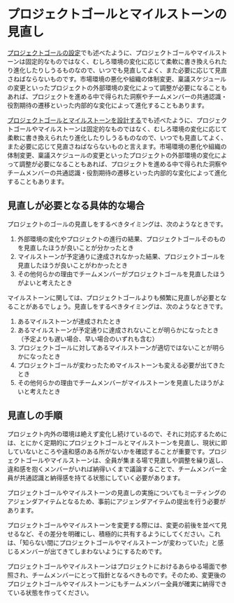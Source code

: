 # プロジェクトゴールとマイルストーンの見直し

[プロジェクトゴールの設定](project_goals.md)でも述べたように、プロジェクトゴールやマイルストーンは固定的なものではなく、むしろ環境の変化に応じて柔軟に書き換えられたり進化したりしうるものなので、いつでも見直してよく、また必要に応じて見直さねばならないものです。市場環境の悪化や組織の体制変更、稟議スケジュールの変更といったプロジェクトの外部環境の変化によって調整が必要になることもあれば、プロジェクトを進める中で得られた洞察やチームメンバーの共通認識・役割期待の遷移といった内部的な変化によって進化することもあります。

[プロジェクトゴールとマイルストーンを設計する](section2-1.md)でも述べたように、プロジェクトゴールやマイルストーンは固定的なものではなく、むしろ環境の変化に応じて柔軟に書き換えられたり進化したりしうるものなので、いつでも見直してよく、また必要に応じて見直さねばならないものと言えます。市場環境の悪化や組織の体制変更、稟議スケジュールの変更といったプロジェクトの外部環境の変化によって調整が必要になることもあれば、プロジェクトを進める中で得られた洞察やチームメンバーの共通認識・役割期待の遷移といった内部的な変化によって進化することもあります。

## **見直しが必要となる具体的な場合**

プロジェクトのゴールの見直しをするべきタイミングは、次のようなときです。

1. 外部環境の変化やプロジェクトの進行の結果、プロジェクトゴールそのものを見直したほうが良いことが分かったとき
2. マイルストーンが予定通りに達成されなかった結果、プロジェクトゴールを見直したほうが良いことがわかったとき
3. その他何らかの理由でチームメンバーがプロジェクトゴールを見直したほうがよいと考えたとき

マイルストーンに関しては、プロジェクトゴールよりも頻繁に見直しが必要となることがあるでしょう。見直しをするべきタイミングは、次のようなときです。

1. あるマイルストーンが達成されたとき
2. あるマイルストーンが予定通りに達成されないことが明らかになったとき（予定よりも遅い場合、早い場合のいずれも含む）
3. プロジェクトゴールに対してあるマイルストーンが適切ではないことが明らかになったとき
4. プロジェクトゴールが変わったためマイルストーンも変える必要が出てきたとき
5. その他何らかの理由でチームメンバーがマイルストーンを見直したほうがよいと考えたとき

## 見直しの手順

プロジェクト内外の環境は絶えず変化し続けているので、それに対応するためには、とにかく定期的にプロジェクトゴールとマイルストーンを見直し、現状に即していないところや違和感のある所がないかを確認することが重要です。プロジェクトゴールやマイルストーンは、全員が集まる場で見直しや調整を繰り返し、違和感を抱くメンバーがいれば納得いくまで議論することで、チームメンバー全員が共通認識と納得感を持てる状態にしていく必要があります。

プロジェクトゴールやマイルストーンの見直しの実施についてもミーティングのアジェンダアイテムとなるため、事前にアジェンダアイテムの提出を行う必要があります。

プロジェクトゴールやマイルストーンを変更する際には、変更の前後を並べて見せるなど、その差分を明確にし、積極的に共有するようにしてください。これは、「知らない間にプロジェクトゴールやマイルストーンが変わっていた」と感じるメンバーが出てきてしまわないようにするためです。

プロジェクトゴールやマイルストーンはプロジェクトにおけるあらゆる場面で参照され、チームメンバーにとって指針となるべきものです。そのため、変更後のプロジェクトゴールやマイルストーンにもチームメンバー全員が確実に納得できている状態を作ってください。
